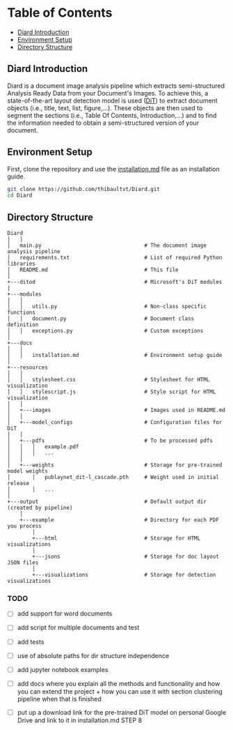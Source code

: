 # Table of Contents
- [Diard Introduction](#diard-introduction)
- [Environment Setup](#environment-setup)
- [Directory Structure](#directory-structure)

## Diard Introduction
Diard is a document image analysis pipeline which extracts semi-structured Analysis Ready Data from your Document's Images. To achieve this, a state-of-the-art layout detection model is used ([DiT](https://github.com/microsoft/unilm/tree/master/dit)) to extract document objects (i.e., title, text, list, figure,...). These objects are then used to segment the sections (i.e., Table Of Contents, Introduction,...) and to find the information needed to obtain a semi-structured version of your document.

## Environment Setup
First, clone the repository and use the [installation.md](docs/installation.md) file as an installation guide.

```bash
git clone https://github.com/thibaultvt/Diard.git
cd Diard
```

## Directory Structure

```tree
Diard
│   │
│   main.py                                 # The document image analysis pipeline
│   requirements.txt                        # List of required Python libraries
│   README.md                               # This file
│
+---ditod                                   # Microsoft's DiT modules
|
+---modules
│   │
│   │   utils.py                            # Non-class specific functions
│   │   document.py                         # Document class definition
│   │   exceptions.py                       # Custom exceptions
│ 
+---docs
│   │
│   │   installation.md                     # Environment setup guide
│ 
+---resources
│   │
│   │   stylesheet.css                      # Stylesheet for HTML visualization
│   │   stylescript.js                      # Style script for HTML visualization
│   │
│   +---images                              # Images used in README.md
│   │
│   +---model_configs                       # Configuration files for DiT
│   │
│   +---pdfs                                # To be processed pdfs
│   │   │   example.pdf
│   │   │   ...
│   │
│   +---weights                             # Storage for pre-trained model weights
│       │   publaynet_dit-l_cascade.pth     # Weight used in initial release
│       │   ...
│
+---output                                  # Default output dir (created by pipeline)
    │
    +---example                             # Directory for each PDF you process
        │    
        +---html                            # Storage for HTML visualizations    
        │
        +---jsons                           # Storage for doc layout JSON files
        │ 
        +---visualizations                  # Storage for detection visualizations
```


### TODO
* [ ] add support for word documents
* [ ] add script for multiple documents and test
* [ ] add tests
* [ ] use of absolute paths for dir structure independence
* [ ] add jupyter notebook examples
* [ ] add docs where you explain all the methods and functionality and how you can extend the project + how you can use it with section clustering pipeline when that is finished
* [ ] put up a download link for the pre-trained DiT model on personal Google Drive and link to it in installation.md STEP 8


